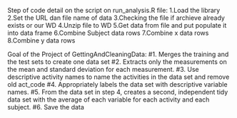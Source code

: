 Step of code detail on the script on run_analysis.R file:
1.Load the library
2.Set the URL dan file name of data
3.Checking the file if archieve already exists or our WD 
4.Unzip file to WD
5.Get data from file and put populate it into data frame
6.Combine Subject data rows
7.Combine x data rows
8.Combine y data rows


Goal of the Project of GettingAndCleaningData:
#1. Merges the training and the test sets to create one data set
#2. Extracts only the measurements on the mean and standard deviation for each measurement.
#3. Use descriptive activity names to name the activities in the data set and remove old act_code
#4. Appropriately labels the data set with descriptive variable names.
#5. From the data set in step 4, creates a second, independent tidy data set with the average of each variable for each activity and each subject.
#6. Save the data
